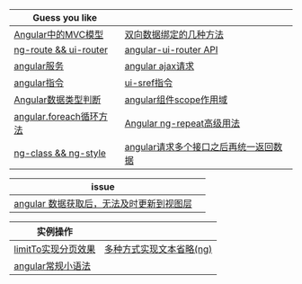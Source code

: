 | Guess you like | |
| --------- | --------- |
|[Angular中的MVC模型](https://github.com/Narutocc/angular/issues/5)|[双向数据绑定的几种方法](https://github.com/Narutocc/angular/issues/4)|
|[ng-route && ui-router](https://github.com/Narutocc/angular/issues/8)|[angular-ui-router API](https://github.com/Narutocc/angular/issues/12)|
|[angular服务](https://github.com/Narutocc/angular/issues/7)|[angular ajax请求](https://github.com/Narutocc/angular/issues/1)|
|[angular指令](https://github.com/Narutocc/angular/issues/9)|[ui-sref指令](https://github.com/Narutocc/angular/issues/10)|
|[Angular数据类型判断](https://github.com/Narutocc/angular/issues/11)|[angular组件scope作用域](https://github.com/Narutocc/angular/issues/6)|
|[angular.foreach循环方法](https://github.com/Narutocc/angular/issues/15)|[Angular ng-repeat高级用法](https://github.com/Narutocc/angular/issues/16)|
|[ng-class && ng-style](https://github.com/Narutocc/angular/issues/17)|[angular请求多个接口之后再统一返回数据](https://github.com/Narutocc/angular/issues/18)|

| issue | |
| --------- | --------- |
|[angular 数据获取后，无法及时更新到视图层](https://github.com/Narutocc/angular/issues/14)||

| 实例操作 | |
| --------- | --------- |
|[limitTo实现分页效果](https://github.com/Narutocc/angular/issues/13)|[多种方式实现文本省略(ng)](https://github.com/Narutocc/angular/issues/3)|
|[angular常规小语法](https://github.com/Narutocc/angular/issues/19)||
